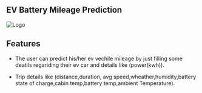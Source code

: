 ## EV Battery Mileage Prediction
![Logo](https://static.vecteezy.com/system/resources/previews/008/070/602/original/electric-eco-city-car-with-plug-logo-illustration-template-free-vector.jpg)


## Features

- The user can predict his/her ev vechile mileage by just filling some deatils regariding their ev car and details like (power(kwh)).

- Trip details like (distance,duration, avg speed,wheather,humidity,battery state of charge,cabin temp,battery temp,ambient Temperature).
